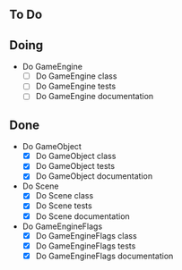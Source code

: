 ## To Do


## Doing

- Do GameEngine
    * [ ] Do GameEngine class
    * [ ] Do GameEngine tests
    * [ ] Do GameEngine documentation

## Done

- Do GameObject
    * [x] Do GameObject class
    * [x] Do GameObject tests
    * [x] Do GameObject documentation
- Do Scene
    * [x] Do Scene class
    * [x] Do Scene tests
    * [x] Do Scene documentation
- Do GameEngineFlags
    * [x] Do GameEngineFlags class
    * [x] Do GameEngineFlags tests
    * [x] Do GameEngineFlags documentation
